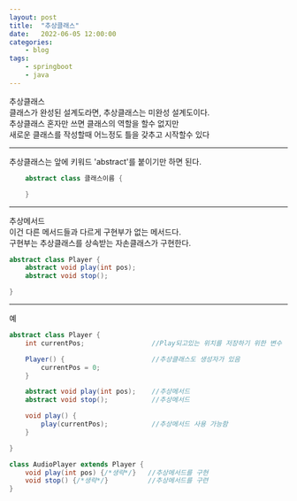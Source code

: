 ```yaml
---
layout: post
title:	"추상클래스"
date:	2022-06-05 12:00:00
categories:
    - blog
tags:
    - springboot
    - java
---
```


추상클래스   
클래스가 완성된 설계도라면, 추상클래스는 미완성 설계도이다.   
추상클래스 혼자만 쓰면 클래스의 역할을 할수 없지만   
새로운 클래스를 작성할때 어느정도 틀을 갖추고 시작할수 있다   
***
추상클래스는 앞에 키워드 'abstract'를 붙이기만 하면 된다. 
```java
    abstract class 클래스이름 {

    }
```
***
추상메서드   
이건 다른 메서드들과 다르게 구현부가 없는 메서드다.   
구현부는 추상클래스를 상속받는 자손클래스가 구현한다.   
```java
abstract class Player {
    abstract void play(int pos);
    abstract void stop();

}
```
***
예
```java
abstract class Player {
    int currentPos;                 //Play되고있는 위치를 저장하기 위한 변수

    Player() {                      //추상클래스도 생성자가 있음
        currentPos = 0;             
    }

    abstract void play(int pos);    //추상메서드
    abstract void stop();           //추상메서드

    void play() {
        play(currentPos);           //추상메서드 사용 가능함
    }

}

class AudioPlayer extends Player {
    void play(int pos) {/*생략*/}   //추상메서드를 구현
    void stop() {/*생략*/}          //추상메서드를 구련
}
```